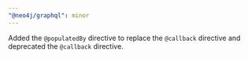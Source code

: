 ```yaml
---
"@neo4j/graphql": minor
---
```


Added the `@populatedBy` directive to replace the `@callback` directive and deprecated the `@callback` directive.
